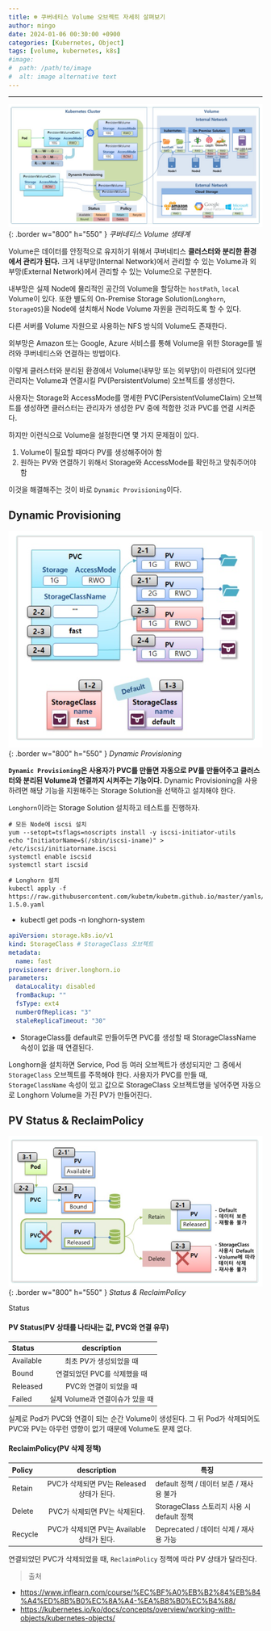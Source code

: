```yaml
---
title: ☸️ 쿠버네티스 Volume 오브젝트 자세히 살펴보기
author: mingo
date: 2024-01-06 00:30:00 +0900
categories: [Kubernetes, Object]
tags: [volume, kubernetes, k8s]
#image:
#  path: /path/to/image
#  alt: image alternative text
---
```


-----------------
![28.png](/assets/img/post/202401/28.png){: .border w="800" h="550" }
_쿠버네티스 Volume 생태계_

Volume은 데이터를 안정적으로 유지하기 위해서 쿠버네티스 **클러스터와 분리한 환경에서 관리가 된다.**
크게 내부망(Internal Network)에서 관리할 수 있는 Volume과 외부망(External Network)에서 관리할 수 있는 Volume으로 구분한다.

내부망은 실제 Node에 물리적인 공간의 Volume을 할당하는 `hostPath`, `local` Volume이 있다.
또한 별도의 On-Premise Storage Solution(`Longhorn`, `StorageOS`)을 Node에 설치해서 Node Volume 자원을 관리하도록 할 수 있다.

다른 서버를 Volume 자원으로 사용하는 NFS 방식의 Volume도 존재한다.

외부망은 Amazon 또는 Google, Azure 서비스를 통해 Volume을 위한 Storage를 빌려와 쿠버네티스와 연결하는 방법이다.

이렇게 클러스터와 분리된 환경에서 Volume(내부망 또는 외부망)이 마련되어 있다면 관리자는 Volume과 연결시킬 PV(PersistentVolume) 오브젝트를 생성한다.

사용자는 Storage와 AccessMode를 명세한 PVC(PersistentVolumeClaim) 오브젝트를 생성하면 클러스터는 관리자가 생성한 PV 중에 적합한 것과 PVC를 연결 시켜준다.

하지만 이런식으로 Volume을 설정한다면 몇 가지 문제점이 있다.
1. Volume이 필요할 때마다 PV를 생성해주어야 함
2. 원하는 PV와 연결하기 위해서 Storage와 AccessMode를 확인하고 맞춰주어야 함

이것을 해결해주는 것이 바로 `Dynamic Provisioning`이다.

## Dynamic Provisioning
![29.png](/assets/img/post/202401/29.png){: .border w="800" h="550" }
_Dynamic Provisioning_

**`Dynamic Provisioning`은 사용자가 PVC를 만들면 자동으로 PV를 만들어주고 클러스터와 분리된 Volume과 연결까지 시켜주는 기능이다.**
Dynamic Provisioning을 사용하려면 해당 기능을 지원해주는 Storage Solution을 선택하고 설치해야 한다. 

`Longhorn`이라는 Storage Solution 설치하고 테스트를 진행하자.

```shell
# 모든 Node에 iscsi 설치
yum --setopt=tsflags=noscripts install -y iscsi-initiator-utils
echo "InitiatorName=$(/sbin/iscsi-iname)" > /etc/iscsi/initiatorname.iscsi
systemctl enable iscsid
systemctl start iscsid
```

```shell
# Longhorn 설치
kubectl apply -f https://raw.githubusercontent.com/kubetm/kubetm.github.io/master/yamls/longhorn/longhorn-1.5.0.yaml
```
 - kubectl get pods -n longhorn-system

```yaml
apiVersion: storage.k8s.io/v1
kind: StorageClass # StorageClass 오브젝트
metadata:
  name: fast
provisioner: driver.longhorn.io
parameters:
  dataLocality: disabled
  fromBackup: ""
  fsType: ext4
  numberOfReplicas: "3"
  staleReplicaTimeout: "30"
```
 - StorageClass를 default로 만들어두면 PVC를 생성할 때 StorageClassName 속성이 없을 때 연결된다.

Longhorn을 설치하면 Service, Pod 등 여러 오브젝트가 생성되지만 그 중에서 `StorageClass` 오브젝트를 주목해야 한다.
사용자가 PVC를 만들 때, `StorageClassName` 속성이 있고 값으로 StorageClass 오브젝트명을 넣어주면 자동으로 Longhorn Volume을 가진 PV가 만들어진다.

## PV Status & ReclaimPolicy
![30.png](/assets/img/post/202401/30.png){: .border w="800" h="550" }
_Status & ReclaimPolicy_

Status 

#### PV Status(PV 상태를 나타내는 값, PVC와 연결 유무)
| Status    | description      |
|:----------|:---------------------:|
| Available | 최초 PV가 생성되었을 때     |
| Bound     | 연결되었던 PVC를 삭제했을 때   |
| Released  | PVC와 연결이 되었을 때     |
| Failed    | 실제 Volume과 연결이슈가 있을 때 |
 
실제로 Pod가 PVC와 연결이 되는 순간 Volume이 생성된다. 그 뒤 Pod가 삭제되어도 PVC와 PV는 아무런 영향이 없기 때문에 Volume도 문제 없다.

#### ReclaimPolicy(PV 삭제 정책)
| Policy  |           description           | 특징                                |
|:--------|:-------------------------------:|-----------------------------------|
| Retain  | PVC가 삭제되면 PV는 Released 상태가 된다.  | default 정책 / 데이터 보존 / 재사용 불가      |
| Delete  | PVC가 삭제되면 PV는 삭제된다.       | StorageClass 스토리지 사용 시 default 정책 |
| Recycle | PVC가 삭제되면 PV는 Available 상태가 된다. | Deprecated / 데이터 삭제 / 재사용 가능      |

연결되었던 PVC가 삭제되었을 때, `ReclaimPolicy` 정책에 따라 PV 상태가 달라진다.

> 출처
- <https://www.inflearn.com/course/%EC%BF%A0%EB%B2%84%EB%84%A4%ED%8B%B0%EC%8A%A4-%EA%B8%B0%EC%B4%88/>
- <https://kubernetes.io/ko/docs/concepts/overview/working-with-objects/kubernetes-objects/>
